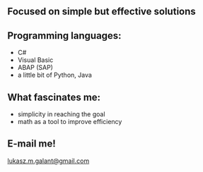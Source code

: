 ## Focused on simple but effective solutions

## Programming languages:
- C#
- Visual Basic
- ABAP (SAP)
- a little bit of Python, Java

## What fascinates me:
- simplicity in reaching the goal
- math as a tool to improve efficiency

## E-mail me!
lukasz.m.galant@gmail.com

